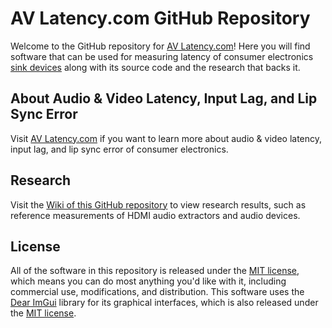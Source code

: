 # AV Latency.com GitHub Repository

Welcome to the GitHub repository for [AV Latency.com](https://avlatency.com)! Here you will find software that can be used for measuring latency of consumer electronics [sink devices](https://avlatency.com/terminology/#sink-device) along with its source code and the research that backs it.

## About Audio & Video Latency, Input Lag, and Lip Sync Error

Visit [AV Latency.com](https://avlatency.com) if you want to learn more about audio & video latency, input lag, and lip sync error of consumer electronics.

## Research
Visit the [Wiki of this GitHub repository](https://github.com/AVLatency/Latency-Measurement/wiki) to view research results, such as reference measurements of HDMI audio extractors and audio devices.

## License

All of the software in this repository is released under the [MIT license](https://github.com/AVLatency/Latency-Measurement/blob/main/LICENSE), which means you can do most anything you'd like with it, including commercial use, modifications, and distribution. This software uses the [Dear ImGui](https://github.com/ocornut/imgui) library for its graphical interfaces, which is also released under the [MIT license](https://github.com/ocornut/imgui/blob/master/LICENSE.txt).
